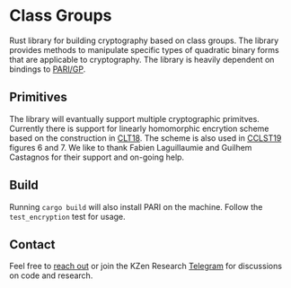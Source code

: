 # Class Groups
Rust library for building cryptography based on class groups. The library provides methods to manipulate specific types of quadratic binary forms that are applicable to cryptography. The library is heavily dependent on bindings to [PARI/GP](https://pari.math.u-bordeaux.fr/). 




Primitives
-------------------
The library will evantually support multiple cryptographic primitves. Currently there is support for linearly homomorphic encrytion scheme based on the construction in [CLT18](https://eprint.iacr.org/2018/791.pdf). The scheme is also used in [CCLST19](https://eprint.iacr.org/2019/503.pdf) figures 6 and 7. We like to thank Fabien Laguillaumie and Guilhem Castagnos for their support and on-going help.

Build
-------------------
Running `cargo build` will also install PARI on the machine. Follow the `test_encryption` test for usage. 

Contact
-------------------
Feel free to [reach out](mailto:github@kzencorp.com) or join the KZen Research [Telegram]( https://t.me/kzen_research) for discussions on code and research.
